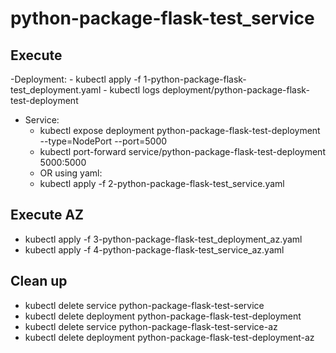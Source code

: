 # python-package-flask-test_service

## Execute
-Deployment:
	- kubectl apply -f 1-python-package-flask-test_deployment.yaml
	- kubectl logs deployment/python-package-flask-test-deployment
- Service:
	- kubectl expose deployment python-package-flask-test-deployment --type=NodePort --port=5000
 	- kubectl port-forward service/python-package-flask-test-deployment 5000:5000
 	- OR using yaml:
	- kubectl apply -f 2-python-package-flask-test_service.yaml

## Execute AZ
- kubectl apply -f 3-python-package-flask-test_deployment_az.yaml
- kubectl apply -f 4-python-package-flask-test_service_az.yaml

## Clean up
- kubectl delete service python-package-flask-test-service
- kubectl delete deployment python-package-flask-test-deployment
- kubectl delete service python-package-flask-test-service-az
- kubectl delete deployment python-package-flask-test-deployment-az